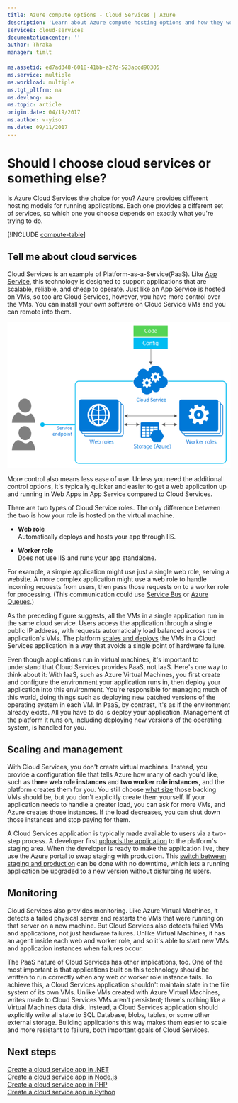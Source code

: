 ```yaml
---
title: Azure compute options - Cloud Services | Azure
description: 'Learn about Azure compute hosting options and how they work: App Service, Cloud Services, and Virtual Machines'
services: cloud-services
documentationcenter: ''
author: Thraka
manager: timlt

ms.assetid: ed7ad348-6018-41bb-a27d-523accd90305
ms.service: multiple
ms.workload: multiple
ms.tgt_pltfrm: na
ms.devlang: na
ms.topic: article
origin.date: 04/19/2017
ms.author: v-yiso
ms.date: 09/11/2017
---
```

# Should I choose cloud services or something else?
Is Azure Cloud Services the choice for you? Azure provides different hosting models for running applications. Each one provides a different set of services, so which one you choose depends on exactly what you're trying to do.

[!INCLUDE [compute-table](../../includes/compute-options-table.md)]

<a name="tellmecs"></a>

## Tell me about cloud services

Cloud Services is an example of Platform-as-a-Service(PaaS). Like [App Service](../app-service-web/app-service-web-overview.md), this technology is designed to support applications that are scalable, reliable, and cheap to operate. Just like an App Service is hosted on VMs, so too are Cloud Services, however, you have more control over the VMs. You can install your own software on Cloud Service VMs and you can remote into them.

![cs_diagram](./media/cloud-services-choose-me/diagram.png) 

More control also means less ease of use. Unless you need the additional control options, it's typically quicker and easier to get a web application up and running in Web Apps in App Service compared to Cloud Services.

There are two types of Cloud Service roles. The only difference between the two is how your role is hosted on the virtual machine.

* **Web role**  
Automatically deploys and hosts your app through IIS.

* **Worker role**  
Does not use IIS and runs your app standalone.

For example, a simple application might use just a single web role, serving a website. A more complex application might use a web role to handle incoming requests from users, then pass those requests on to a worker role for processing. (This communication could use [Service Bus](../service-bus-messaging/service-bus-fundamentals-hybrid-solutions.md) or [Azure Queues](../storage/common/storage-introduction.md).)

As the preceding figure suggests, all the VMs in a single application run in the same cloud service. Users access the application through a single public IP address, with requests automatically load balanced across the application's VMs. The platform [scales and deploys](./cloud-services-how-to-scale.md) the VMs in a Cloud Services application in a way that avoids a single point of hardware failure.

Even though applications run in virtual machines, it's important to understand that Cloud Services provides PaaS, not IaaS. Here's one way to think about it: With IaaS, such as Azure Virtual Machines, you first create and configure the environment your application runs in, then deploy your application into this environment. You're responsible for managing much of this world, doing things such as deploying new patched versions of the operating system in each VM. In PaaS, by contrast, it's as if the environment already exists. All you have to do is deploy your application. Management of the platform it runs on, including deploying new versions of the operating system, is handled for you.

## Scaling and management
With Cloud Services, you don't create virtual machines. Instead, you provide a configuration file that tells Azure how many of each you'd like, such as **three web role instances** and **two worker role instances**, and the platform creates them for you.  You still choose [what size](cloud-services-sizes-specs.md) those backing VMs should be, but you don't explicitly create them yourself. If your application needs to handle a greater load, you can ask for more VMs, and Azure creates those instances. If the load decreases, you can shut down those instances and stop paying for them.

A Cloud Services application is typically made available to users via a two-step process. A developer first [uploads the application](./cloud-services-how-to-create-deploy.md) to the platform's staging area. When the developer is ready to make the application live, they use the Azure portal to swap staging with production. This [switch between staging and production](cloud-services-nodejs-stage-application.md) can be done with no downtime, which lets a running application be upgraded to a new version without disturbing its users.

## Monitoring
Cloud Services also provides monitoring. Like Azure Virtual Machines, it detects a failed physical server and restarts the VMs that were running on that server on a new machine. But Cloud Services also detects failed VMs and applications, not just hardware failures. Unlike Virtual Machines, it has an agent inside each web and worker role, and so it's able to start new VMs and application instances when failures occur.

The PaaS nature of Cloud Services has other implications, too. One of the most important is that applications built on this technology should be written to run correctly when any web or worker role instance fails. To achieve this, a Cloud Services application shouldn't maintain state in the file system of its own VMs. Unlike VMs created with Azure Virtual Machines, writes made to Cloud Services VMs aren't persistent; there's nothing like a Virtual Machines data disk. Instead, a Cloud Services application should explicitly write all state to SQL Database, blobs, tables, or some other external storage. Building applications this way makes them easier to scale and more resistant to failure, both important goals of Cloud Services.

## Next steps
[Create a cloud service app in .NET](./cloud-services-dotnet-get-started.md)  
[Create a cloud service app in Node.js](./cloud-services-nodejs-develop-deploy-app.md)  
[Create a cloud service app in PHP](../cloud-services-php-create-web-role.md)  
[Create a cloud service app in Python](./cloud-services-python-ptvs.md)